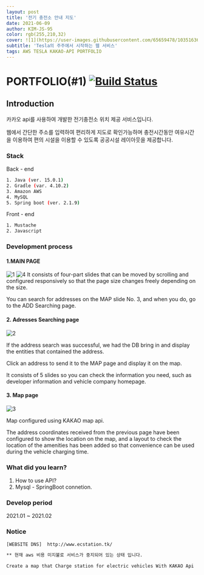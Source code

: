 ```yaml
---
layout: post
title: '전기 충전소 안내 지도'
date: 2021-06-09
author: KIM-JS-95
color: rgb(255,210,32)
cover: ![1](https://user-images.githubusercontent.com/65659478/103516363-c1a72000-4eb3-11eb-98d6-ddb5b29c0d1c.jpg)
subtitle: 'Tesla의 주주에서 시작하는 웹 서비스'
tags: AWS TESLA KAKAO-API PORTFOLIO
---
```



# PORTFOLIO(#1) [![Build Status](https://travis-ci.org/KIM-JS-95/KAKAOMAP.svg?branch=main)](https://travis-ci.org/KIM-JS-95/KAKAOMAP)

## Introduction

카카오 api를 사용하여 개발한 전기충전소 위치 제공 서비스입니다.

웹에서 간단한 주소를 입력하여 편리하게 지도로 확인가능하며 충전시간동안 여유시간을 이용하여 편의 시설을 이용할 수 있도록 공공시설 레이아웃을 제공합니다.

### Stack

Back - end
```bash
1. Java (ver. 15.0.1)
2. Gradle (var. 4.10.2)
3. Amazon AWS
4. MySQL
5. Spring boot (ver. 2.1.9)
```

Front - end
```bash
1. Mustache
2. Javascript
```

### Development process

#### 1.MAIN PAGE
![1](https://user-images.githubusercontent.com/65659478/103516363-c1a72000-4eb3-11eb-98d6-ddb5b29c0d1c.jpg)
![4](https://user-images.githubusercontent.com/65659478/103996407-25478b00-51dd-11eb-8104-5e27c4ae8e24.jpg)
It consists of four-part slides that can be moved by scrolling and configured responsively so that the page size changes freely depending on the size.

You can search for addresses on the MAP slide No. 3, and when you do, go to the ADD Searching page.




#### 2. Adresses Searching page
![2](https://user-images.githubusercontent.com/65659478/103516428-e00d1b80-4eb3-11eb-98af-368e51c7b155.jpg)

If the address search was successful, we had the DB bring in and display the entities that contained the address.

Click an address to send it to the MAP page and display it on the map.

It consists of 5 slides so you can check the information you need, such as developer information and vehicle company homepage.

#### 3. Map page
![3](https://user-images.githubusercontent.com/65659478/103516433-e13e4880-4eb3-11eb-985e-75777cbfe3a3.jpg)

Map configured using KAKAO map api.

The address coordinates received from the previous page have been configured to show the location on the map, and a layout to check the location of the amenities has been added so that convenience can be used during the vehicle charging time.

### What did you learn?
1. How to use API?
2. Mysql - SpringBoot connetion.

### Develop period

2021.01 ~ 2021.02

### Notice
```bash
[WEBSITE DNS]  http://www.ecstation.tk/

** 현재 aws 비용 미지불로 서비스가 중지되어 있는 상태 입니다.

Create a map that Charge station for electric vehicles With KAKAO Api
```